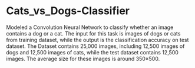 # Cats_vs_Dogs-Classifier
Modeled a Convolution Neural Network to classify whether an image contains a dog or a cat. The
input for this task is images of dogs or cats from training dataset, while the output is the classification
accuracy on test dataset.
The Dataset contains 25,000 images, including 12,500 images of dogs and 12,500 images of cats,
while the test dataset contains 12,500 images. The average size for these images is around 350×500.
